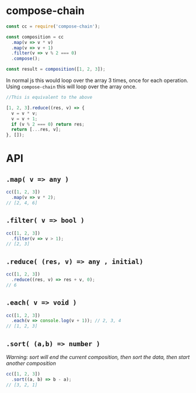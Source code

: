 # compose-chain

```js
const cc = require('compose-chain');

const composition = cc
  .map(v => v * v)
  .map(v => v + 1)
  .filter(v => v % 2 === 0)
  .compose();

const result = composition([1, 2, 3]);
```

In normal js this would loop over the array 3 times, once for each operation.
Using `compose-chain` this will loop over the array once.

```js
//This is equivalent to the above

[1, 2, 3].reduce((res, v) => {
  v = v * v;
  v = v + 1;
  if (v % 2 === 0) return res;
  return [...res, v];
}, []);
```

# API

## `.map( v => any )`

```js
cc([1, 2, 3])
  .map(v => v * 2);
// [2, 4, 6]
```

## `.filter( v => bool )`

```js
cc([1, 2, 3])
  .filter(v => v > 1);
// [2, 3]
```

## `.reduce( (res, v) => any , initial)`

```js
cc([1, 2, 3])
  .reduce((res, v) => res + v, 0);
// 6
```

## `.each( v => void )`

```js
cc([1, 2, 3])
  .each(v => console.log(v + 1)); // 2, 3, 4
// [1, 2, 3]
```

## `.sort( (a,b) => number )`
_Warning: sort will end the current composition, then sort the data, then start another composition_ 

```js
cc([1, 2, 3])
  .sort((a, b) => b - a);
// [3, 2, 1]
```
